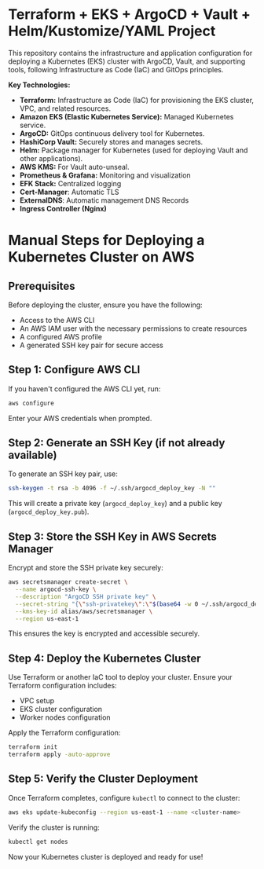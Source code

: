 # Terraform + EKS + ArgoCD + Vault + Helm/Kustomize/YAML Project

This repository contains the infrastructure and application configuration for deploying a Kubernetes (EKS) cluster with ArgoCD, Vault, and supporting tools, following Infrastructure as Code (IaC) and GitOps principles.

**Key Technologies:**

*   **Terraform:** Infrastructure as Code (IaC) for provisioning the EKS cluster, VPC, and related resources.
*   **Amazon EKS (Elastic Kubernetes Service):** Managed Kubernetes service.
*   **ArgoCD:** GitOps continuous delivery tool for Kubernetes.
*   **HashiCorp Vault:** Securely stores and manages secrets.
*   **Helm:** Package manager for Kubernetes (used for deploying Vault and other applications).
*   **AWS KMS:** For Vault auto-unseal.
* **Prometheus & Grafana:** Monitoring and visualization
* **EFK Stack:** Centralized logging
* **Cert-Manager**: Automatic TLS
* **ExternalDNS**: Automatic management DNS Records
* **Ingress Controller (Nginx)**

# Manual Steps for Deploying a Kubernetes Cluster on AWS

## Prerequisites
Before deploying the cluster, ensure you have the following:
- Access to the AWS CLI
- An AWS IAM user with the necessary permissions to create resources
- A configured AWS profile
- A generated SSH key pair for secure access

## Step 1: Configure AWS CLI
If you haven't configured the AWS CLI yet, run:
```sh
aws configure
```
Enter your AWS credentials when prompted.

## Step 2: Generate an SSH Key (if not already available)
To generate an SSH key pair, use:
```sh
ssh-keygen -t rsa -b 4096 -f ~/.ssh/argocd_deploy_key -N ""
```
This will create a private key (`argocd_deploy_key`) and a public key (`argocd_deploy_key.pub`).

## Step 3: Store the SSH Key in AWS Secrets Manager
Encrypt and store the SSH private key securely:
```sh
aws secretsmanager create-secret \
  --name argocd-ssh-key \
  --description "ArgoCD SSH private key" \
  --secret-string "{\"ssh-privatekey\":\"$(base64 -w 0 ~/.ssh/argocd_deploy_key)\"}" \
  --kms-key-id alias/aws/secretsmanager \
  --region us-east-1
```
This ensures the key is encrypted and accessible securely.

## Step 4: Deploy the Kubernetes Cluster
Use Terraform or another IaC tool to deploy your cluster. Ensure your Terraform configuration includes:
- VPC setup
- EKS cluster configuration
- Worker nodes configuration

Apply the Terraform configuration:
```sh
terraform init
terraform apply -auto-approve
```

## Step 5: Verify the Cluster Deployment
Once Terraform completes, configure `kubectl` to connect to the cluster:
```sh
aws eks update-kubeconfig --region us-east-1 --name <cluster-name>
```
Verify the cluster is running:
```sh
kubectl get nodes
```

Now your Kubernetes cluster is deployed and ready for use!

